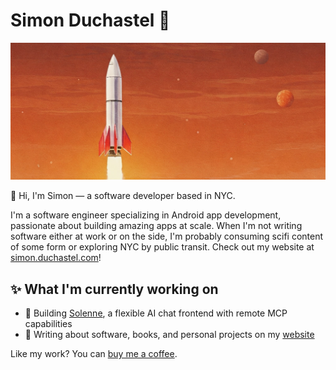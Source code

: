 # Simon Duchastel 🚀

![Cover image](/images/cover-image.jpg)

👋 Hi, I'm Simon — a software developer based in NYC. 

I'm a software engineer specializing in Android app development, passionate about building amazing apps at scale. When I'm not writing software either at work or on the side, I'm probably consuming scifi content of some form or exploring NYC by public transit. Check out my website at [simon.duchastel.com](https://simon.duchastel.com)!

## ✨ What I'm currently working on
- 🚀 Building [Solenne](https://github.com/simon-duchastel/solenne-chat), a flexible AI chat frontend with remote MCP capabilities
- 📝 Writing about software, books, and personal projects on my [website](https://simon.duchastel.com)

Like my work? You can [buy me a coffee](https://buymeacoffee.com/simonduchastel).
